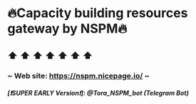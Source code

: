 # 🔥Capacity building resources gateway by NSPM🔥
## ⬆   ⬆   ⬆   ⬆   ⬆   ⬆   ⬆
### ~ Web site: https://nspm.nicepage.io/ ~
####
##### [❗SUPER EARLY Version❗]: @Tora_NSPM_bot (Telegram Bot)
